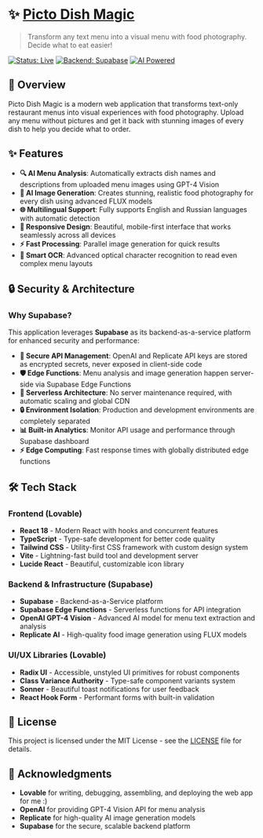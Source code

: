 # ✨ [Picto Dish Magic](https://24b169c5-466f-4a1b-9723-fd0ed884a615.lovableproject.com/)

> Transform any text menu into a visual menu with food photography. Decide what to eat easier!

[![Status: Live](https://img.shields.io/badge/Status-Live-brightgreen)](https://24b169c5-466f-4a1b-9723-fd0ed884a615.lovableproject.com/)
[![Backend: Supabase](https://img.shields.io/badge/Backend-Supabase-green)](https://supabase.com)
[![AI Powered](https://img.shields.io/badge/AI-OpenAI%20GPT%20%26%20Replicate-blue)](https://openai.com)

## 🌟 Overview

Picto Dish Magic is a modern web application that transforms text-only restaurant menus into visual experiences with food photography. Upload any menu without pictures and get it back with stunning images of every dish to help you decide what to order.

## ✨ Features

- **🔍 AI Menu Analysis**: Automatically extracts dish names and descriptions from uploaded menu images using GPT-4 Vision
- **🎨 AI Image Generation**: Creates stunning, realistic food photography for every dish using advanced FLUX models
- **🌐 Multilingual Support**: Fully supports English and Russian languages with automatic detection
- **📱 Responsive Design**: Beautiful, mobile-first interface that works seamlessly across all devices
- **⚡ Fast Processing**: Parallel image generation for quick results
- **🎯 Smart OCR**: Advanced optical character recognition to read even complex menu layouts

## 🔒 Security & Architecture

### Why Supabase?

This application leverages **Supabase** as its backend-as-a-service platform for enhanced security and performance:

- **🔐 Secure API Management**: OpenAI and Replicate API keys are stored as encrypted secrets, never exposed in client-side code
- **🛡️ Edge Functions**: Menu analysis and image generation happen server-side via Supabase Edge Functions
- **🚀 Serverless Architecture**: No server maintenance required, with automatic scaling and global CDN
- **🔒 Environment Isolation**: Production and development environments are completely separated
- **📊 Built-in Analytics**: Monitor API usage and performance through Supabase dashboard
- **⚡ Edge Computing**: Fast response times with globally distributed edge functions

## 🛠️ Tech Stack

### Frontend (Lovable)
- **React 18** - Modern React with hooks and concurrent features
- **TypeScript** - Type-safe development for better code quality
- **Tailwind CSS** - Utility-first CSS framework with custom design system
- **Vite** - Lightning-fast build tool and development server
- **Lucide React** - Beautiful, customizable icon library

### Backend & Infrastructure (Supabase)
- **Supabase** - Backend-as-a-Service platform
- **Supabase Edge Functions** - Serverless functions for API integration
- **OpenAI GPT-4 Vision** - Advanced AI model for menu text extraction and analysis
- **Replicate AI** - High-quality food image generation using FLUX models

### UI/UX Libraries (Lovable)
- **Radix UI** - Accessible, unstyled UI primitives for robust components
- **Class Variance Authority** - Type-safe component variants system
- **Sonner** - Beautiful toast notifications for user feedback
- **React Hook Form** - Performant forms with built-in validation

## 📄 License

This project is licensed under the MIT License - see the [LICENSE](LICENSE) file for details.

## 🙏 Acknowledgments

- **Lovable** for writing, debugging, assembling, and deploying the web app for me :)
- **OpenAI** for providing GPT-4 Vision API for menu analysis
- **Replicate** for high-quality AI image generation models
- **Supabase** for the secure, scalable backend platform
